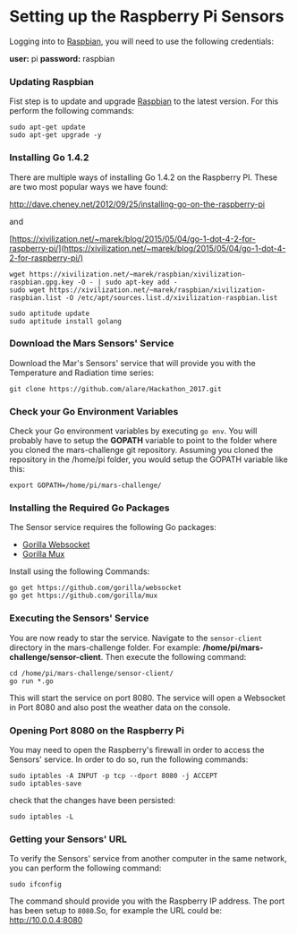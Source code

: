 # Setting up the Raspberry Pi Sensors

Logging into to [Raspbian](http://www.raspbian.org/), you will need to use the following credentials:

**user:** pi
**password:** raspbian

### Updating Raspbian

Fist step is to update and upgrade [Raspbian](http://www.raspbian.org/) to the latest version. For this perform the following commands:

    sudo apt-get update
    sudo apt-get upgrade -y


### Installing Go 1.4.2

There are multiple ways of installing Go 1.4.2 on the Raspberry PI. These are two most popular ways we have found:

[http://dave.cheney.net/2012/09/25/installing-go-on-the-raspberry-pi ](http://dave.cheney.net/2012/09/25/installing-go-on-the-raspberry-pi )

and

[https://xivilization.net/~marek/blog/2015/05/04/go-1-dot-4-2-for-raspberry-pi/](https://xivilization.net/~marek/blog/2015/05/04/go-1-dot-4-2-for-raspberry-pi/)

    wget https://xivilization.net/~marek/raspbian/xivilization-raspbian.gpg.key -O - | sudo apt-key add -
    sudo wget https://xivilization.net/~marek/raspbian/xivilization-raspbian.list -O /etc/apt/sources.list.d/xivilization-raspbian.list

    sudo aptitude update
    sudo aptitude install golang


### Download the Mars Sensors' Service

Download the Mar's Sensors' service that will provide you with the Temperature and Radiation time series:

    git clone https://github.com/alare/Hackathon_2017.git


### Check your Go Environment Variables

Check your Go environment variables by executing `go env`. You will probably have to setup the **GOPATH** variable to point to the folder where you cloned the mars-challenge git repository. Assuming you cloned the repository in the /home/pi folder, you would setup the GOPATH variable like this:

    export GOPATH=/home/pi/mars-challenge/


### Installing the Required Go Packages

The Sensor service requires the following Go packages:

- [Gorilla Websocket](https://github.com/gorilla/websocket)
- [Gorilla Mux](https://github.com/gorilla/mux)

Install using the following Commands:

    go get https://github.com/gorilla/websocket
    go get https://github.com/gorilla/mux


### Executing the Sensors' Service

You are now ready to star the service. Navigate to the `sensor-client` directory in the mars-challenge folder. For example: **/home/pi/mars-challenge/sensor-client**. Then execute the following command:

    cd /home/pi/mars-challenge/sensor-client/
	go run *.go

This will start the service on port 8080. The service will open a Websocket in Port 8080 and also post the weather data on the console.


### Opening Port 8080 on the Raspberry Pi

You may need to open the Raspberry's firewall in order to access the Sensors' service. In order to do so, run the following commands:

    sudo iptables -A INPUT -p tcp --dport 8080 -j ACCEPT
    sudo iptables-save

check that the changes have been persisted:

    sudo iptables -L

### Getting your Sensors' URL

To verify the Sensors' service from another computer in the same network, you can perform the following command:

    sudo ifconfig

The command should provide you with the Raspberry IP address. The port has been setup to `8080`.So, for example the URL could be: http://10.0.0.4:8080
